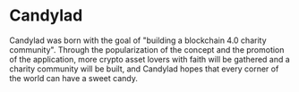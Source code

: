 # Candylad
Candylad was born with the goal of "building a blockchain 4.0 charity community". Through the popularization of the concept and the promotion of the application, more crypto asset lovers with faith will be gathered and a charity community will be built, and Candylad hopes that every corner of the world can have a sweet candy.
